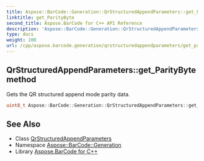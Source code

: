 ```yaml
---
title: Aspose::BarCode::Generation::QrStructuredAppendParameters::get_ParityByte method
linktitle: get_ParityByte
second_title: Aspose.BarCode for C++ API Reference
description: 'Aspose::BarCode::Generation::QrStructuredAppendParameters::get_ParityByte method. Gets the QR structured append mode parity data in C++.'
type: docs
weight: 100
url: /cpp/aspose.barcode.generation/qrstructuredappendparameters/get_paritybyte/
---
```

## QrStructuredAppendParameters::get_ParityByte method


Gets the QR structured append mode parity data.

```cpp
uint8_t Aspose::BarCode::Generation::QrStructuredAppendParameters::get_ParityByte() const
```

## See Also

* Class [QrStructuredAppendParameters](../)
* Namespace [Aspose::BarCode::Generation](../../)
* Library [Aspose.BarCode for C++](../../../)
